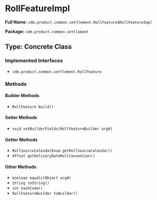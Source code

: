 # RollFeatureImpl

**Full Name:** `cdm.product.common.settlement.RollFeature$RollFeatureImpl`

**Package:** `cdm.product.common.settlement`

## Type: Concrete Class

### Implemented Interfaces

- `cdm.product.common.settlement.RollFeature`

### Methods

#### Builder Methods

- `RollFeature build()`

#### Setter Methods

- `void setBuilderFields(RollFeatureBuilder arg0)`

#### Getter Methods

- `RollSourceCalendarEnum getRollSourceCalendar()`
- `Offset getDeliveryDateRollConvention()`

#### Other Methods

- `boolean equals(Object arg0)`
- `String toString()`
- `int hashCode()`
- `RollFeatureBuilder toBuilder()`

